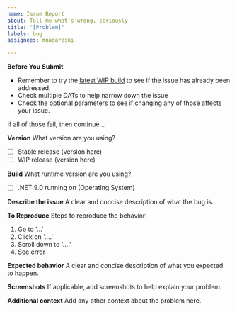 ```yaml
---
name: Issue Report
about: Tell me what's wrong, seriously
title: "[Problem]"
labels: bug
assignees: mnadareski

---
```


**Before You Submit**

- Remember to try the [latest WIP build](https://github.com/SabreTools/SabreTools/releases/tag/rolling) to see if the issue has already been addressed.
- Check multiple DATs to help narrow down the issue
- Check the optional parameters to see if changing any of those affects your issue.

If all of those fail, then continue...

**Version**
What version are you using?

- [ ] Stable release (version here)
- [ ] WIP release (version here)

**Build**
What runtime version are you using?

- [ ] .NET 9.0 running on (Operating System)

**Describe the issue**
A clear and concise description of what the bug is.

**To Reproduce**
Steps to reproduce the behavior:

1. Go to '...'
2. Click on '....'
3. Scroll down to '....'
4. See error

**Expected behavior**
A clear and concise description of what you expected to happen.

**Screenshots**
If applicable, add screenshots to help explain your problem.

**Additional context**
Add any other context about the problem here.
